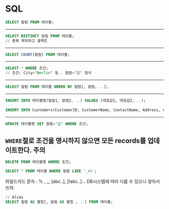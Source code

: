 # SQL
```sql
SELECT 칼럼 FROM 테이블;
```
----
```sql
SELECT DISTINCT 칼럼 FROM 테이블;
// 중복 제외하고 셀렉트
```
----
```sql
SELECT COUNT(칼럼) FROM 테이블;
```
----
```sql
SELECT * WHERE 조건;
// 조건: City="Berlin" 등.. 칼럼="값" 형식
```
----
```sql
SELECT 칼럼 FROM 테이블 ORDER BY 칼럼[, 칼럼, ..];
```
----
```sql
INSERT INTO 테이블명(칼럼1, 칼럼2, ..) VALUES (대응값1, 대응값2, ..);
----
INSERT INTO Customers(CustomerID, CustomerName, ContactName, Address, City, PostalCode, Country) VALUES (100, "ASDF", "A", 123, "SEOUL", 12332, "Korea");
```
----
```sql
UPDATE 테이블명 SET 칼럼="값" WHERE 조건;
```
`WHERE`절로 조건을 명시하지 않으면 모든 records를 업데이트한다. **주의**
----
```sql
DELETE FROM 테이블명 WHERE 조건;
```
```sql
SELECT * FROM 테이블 WHERE 칼럼 LIKE '_e%';
```
와일드카드 문자 : % , _, [abc..],  [!abc..]...
DB시스템에 따라 다를 수 있으니 찾아서 쓰자.

```sql
// Alias
SELECT 칼럼 AS 별칭[, 칼럼 AS 별칭 , ..] FROM 테이블;
```

<!--stackedit_data:
eyJoaXN0b3J5IjpbMTQxOTk2Mzg3MCwtMTkyODIyODc5Niw3OT
A2MDQ0NjEsMTIxODMzMzAzMiwtMjA1MDk5MDI1OCwtNDQzNDc4
Njg4LDI5MDQ5MDY2XX0=
-->